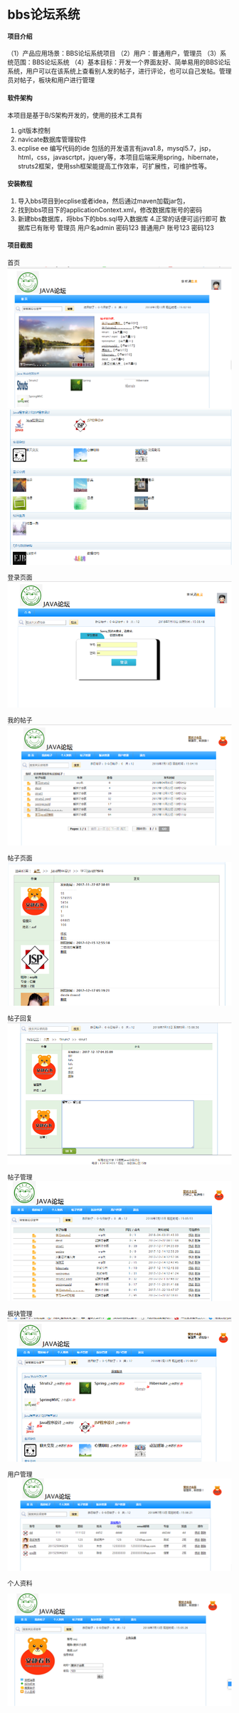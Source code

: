 # bbs论坛系统

#### 项目介绍
（1）产品应用场景：BBS论坛系统项目
（2）用户：普通用户，管理员
（3）系统范围：BBS论坛系统
（4）基本目标：开发一个界面友好、简单易用的BBS论坛系统，用户可以在该系统上查看别人发的帖子，进行评论，也可以自己发帖。管理员对帖子，板块和用户进行管理


#### 软件架构
本项目是基于B/S架构开发的，使用的技术工具有
1.	git版本控制
2.	navicate数据库管理软件
3.	ecplise ee 编写代码的ide
  包括的开发语言有java1.8，mysql5.7，jsp，html，css，javascrtpt，jquery等，本项目后端采用spring，hibernate，struts2框架，使用ssh框架能提高工作效率，可扩展性，可维护性等。 


#### 安装教程

1. 导入bbs项目到ecplise或者idea，然后通过maven加载jar包，
2. 找到bbs项目下的applicationContext.xml，修改数据库账号的密码
3. 新建bbs数据库，将bbs下的bbs.sql导入数据库
4.正常的话便可运行即可
数据库已有账号  管理员 用户名admin 密码123
               普通用户 账号123 密码123



#### 项目截图
首页
![首页](https://github.com/gitforzzj/bbs/blob/master/bbs/images/%E9%A6%96%E9%A1%B5.png)
![首页](https://github.com/gitforzzj/bbs/blob/master/bbs/images/%E9%A6%96%E9%A1%B52.png)

登录页面
![登录页面](https://github.com/gitforzzj/bbs/blob/master/bbs/images/%E7%99%BB%E5%BD%95%E9%A1%B5%E9%9D%A2.png)

我的帖子
![我的帖子](https://github.com/gitforzzj/bbs/blob/master/bbs/images/%E6%88%91%E7%9A%84%E5%B8%96%E5%AD%90.png)

帖子页面
![帖子页面](https://github.com/gitforzzj/bbs/blob/master/bbs/images/%E5%B8%96%E5%AD%90%E9%A1%B5%E9%9D%A2.png)

帖子回复
![帖子回复](https://github.com/gitforzzj/bbs/blob/master/bbs/images/%E5%9B%9E%E5%A4%8D%E5%B8%96%E5%AD%90.png)

帖子管理
![帖子管理](https://github.com/gitforzzj/bbs/blob/master/bbs/images/%E5%B8%96%E5%AD%90%E7%AE%A1%E7%90%86.png)

板块管理
![板块管理](https://github.com/gitforzzj/bbs/blob/master/bbs/images/%E6%9D%BF%E5%9D%97%E7%AE%A1%E7%90%86.png)

用户管理
![用户管理](https://github.com/gitforzzj/bbs/blob/master/bbs/images/%E7%94%A8%E6%88%B7%E7%AE%A1%E7%90%86.png)

个人资料

![个人资料](https://github.com/gitforzzj/bbs/blob/master/bbs/images/%E4%B8%AA%E4%BA%BA%E8%B5%84%E6%96%99.png)

